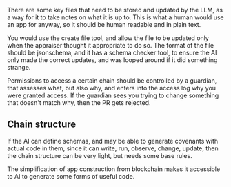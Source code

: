 There are some key files that need to be stored and updated by the LLM, as a way for it to take notes on what it is up to.  This is what a human would use an app for anyway, so it should be human readable and in plain text.

You would use the create file tool, and allow the file to be updated only when the appraiser thought it appropriate to do so.  The format of the file should be jsonschema, and it has a schema checker tool, to ensure the AI only made the correct updates, and was looped around if it did something strange.

Permissions to access a certain chain should be controlled by a guardian, that assesses what, but also why, and enters into the access log why you were granted access.  If the guardian sees you trying to change something that doesn't match why, then the PR gets rejected.

## Chain structure
If the AI can define schemas, and may be able to generate covenants with actual code in them, since it can write, run, observe, change, update, then the chain structure can be very light, but needs some base rules.

The simplification of app construction from blockchain makes it accessible to AI to generate some forms of useful code.